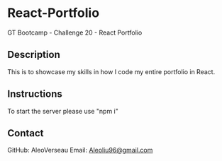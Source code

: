 # React-Portfolio
GT Bootcamp - Challenge 20 - React Portfolio

## Description 
This is to showcase my skills in how I code my entire portfolio in React. 

## Instructions 
To start the server please use "npm i" 

## Contact 
GitHub: AleoVerseau
Email: Aleoliu96@gmail.com
